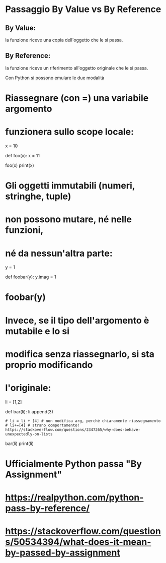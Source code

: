 # Passaggio By Value vs By Reference 

## By Value: 
la funzione riceve una copia dell'oggetto che le si passa.


## By Reference: 
la funzione riceve un riferimento all'oggetto originale che le si passa.

Con Python si possono emulare le due modalità 


# Riassegnare (con =) una variabile argomento 
# funzionera sullo scope locale:

x = 10

def foo(x):
    x = 11

foo(x)
print(x)

# Gli oggetti immutabili (numeri, stringhe, tuple) 
# non possono mutare, né nelle funzioni, 
# né da nessun'altra parte:

y = 1

def foobar(y):
    y.imag = 1

# foobar(y)


# Invece, se il tipo dell'argomento è mutabile e lo si 
# modifica senza riassegnarlo, si sta proprio modificando 
# l'originale:

li = [1,2]

def bar(li):
    li.append(3)
    
    # li = li + [4] # non modifica arg, perché chiaramente riassegnamento
    # li+=[4] # strano comportamento! https://stackoverflow.com/questions/2347265/why-does-behave-unexpectedly-on-lists

bar(li)
print(li)


#
#
# Ufficialmente Python passa "By Assignment"
# 
# https://realpython.com/python-pass-by-reference/
# https://stackoverflow.com/questions/50534394/what-does-it-mean-by-passed-by-assignment
#
#
